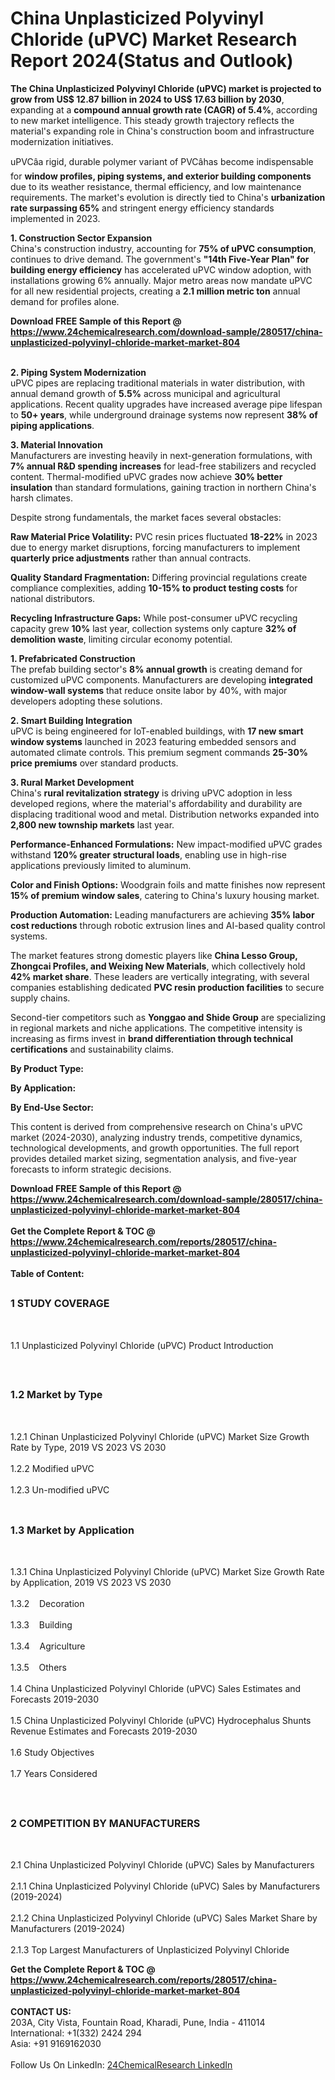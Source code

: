 <h1>China Unplasticized Polyvinyl Chloride (uPVC) Market Research Report 2024(Status and Outlook)</h1><p><strong>The China Unplasticized Polyvinyl Chloride (uPVC) market is projected to grow from US$ 12.87 billion in 2024 to US$ 17.63 billion by 2030</strong>, expanding at a <strong>compound annual growth rate (CAGR) of 5.4%</strong>, according to new market intelligence. This steady growth trajectory reflects the material's expanding role in China's construction boom and infrastructure modernization initiatives.</p><p>uPVCâa rigid, durable polymer variant of PVCâhas become indispensable for <strong>window profiles, piping systems, and exterior building components</strong> due to its weather resistance, thermal efficiency, and low maintenance requirements. The market's evolution is directly tied to China's <strong>urbanization rate surpassing 65%</strong> and stringent energy efficiency standards implemented in 2023.</p><p><strong>1. Construction Sector Expansion</strong><br>
China's construction industry, accounting for <strong>75% of uPVC consumption</strong>, continues to drive demand. The government's <strong>"14th Five-Year Plan" for building energy efficiency</strong> has accelerated uPVC window adoption, with installations growing 6% annually. Major metro areas now mandate uPVC for all new residential projects, creating a <strong>2.1 million metric ton</strong> annual demand for profiles alone.</p><div><b>Download FREE Sample of this Report @ 
            <a href="https://www.24chemicalresearch.com/download-sample/280517/china-unplasticized-polyvinyl-chloride-market-market-804">
            https://www.24chemicalresearch.com/download-sample/280517/china-unplasticized-polyvinyl-chloride-market-market-804</a></b></div><br><p><strong>2. Piping System Modernization</strong><br>
uPVC pipes are replacing traditional materials in water distribution, with annual demand growth of <strong>5.5%</strong> across municipal and agricultural applications. Recent quality upgrades have increased average pipe lifespan to <strong>50+ years</strong>, while underground drainage systems now represent <strong>38% of piping applications</strong>.</p><p><strong>3. Material Innovation</strong><br>
Manufacturers are investing heavily in next-generation formulations, with <strong>7% annual R&amp;D spending increases</strong> for lead-free stabilizers and recycled content. Thermal-modified uPVC grades now achieve <strong>30% better insulation</strong> than standard formulations, gaining traction in northern China's harsh climates. </p><p>Despite strong fundamentals, the market faces several obstacles:</p><p><strong>Raw Material Price Volatility:</strong> PVC resin prices fluctuated <strong>18-22%</strong> in 2023 due to energy market disruptions, forcing manufacturers to implement <strong>quarterly price adjustments</strong> rather than annual contracts.</p><p><strong>Quality Standard Fragmentation:</strong> Differing provincial regulations create compliance complexities, adding <strong>10-15% to product testing costs</strong> for national distributors.</p><p><strong>Recycling Infrastructure Gaps:</strong> While post-consumer uPVC recycling capacity grew <strong>10%</strong> last year, collection systems only capture <strong>32% of demolition waste</strong>, limiting circular economy potential.</p><p><strong>1. Prefabricated Construction</strong><br>
The prefab building sector's <strong>8% annual growth</strong> is creating demand for customized uPVC components. Manufacturers are developing <strong>integrated window-wall systems</strong> that reduce onsite labor by 40%, with major developers adopting these solutions.</p><p><strong>2. Smart Building Integration</strong><br>
uPVC is being engineered for IoT-enabled buildings, with <strong>17 new smart window systems</strong> launched in 2023 featuring embedded sensors and automated climate controls. This premium segment commands <strong>25-30% price premiums</strong> over standard products.</p><p><strong>3. Rural Market Development</strong><br>
China's <strong>rural revitalization strategy</strong> is driving uPVC adoption in less developed regions, where the material's affordability and durability are displacing traditional wood and metal. Distribution networks expanded into <strong>2,800 new township markets</strong> last year.</p><p><strong>Performance-Enhanced Formulations:</strong> New impact-modified uPVC grades withstand <strong>120% greater structural loads</strong>, enabling use in high-rise applications previously limited to aluminum.</p><p><strong>Color and Finish Options:</strong> Woodgrain foils and matte finishes now represent <strong>15% of premium window sales</strong>, catering to China's luxury housing market.</p><p><strong>Production Automation:</strong> Leading manufacturers are achieving <strong>35% labor cost reductions</strong> through robotic extrusion lines and AI-based quality control systems.</p><p>The market features strong domestic players like <strong>China Lesso Group, Zhongcai Profiles, and Weixing New Materials</strong>, which collectively hold <strong>42% market share</strong>. These leaders are vertically integrating, with several companies establishing dedicated <strong>PVC resin production facilities</strong> to secure supply chains.</p><p>Second-tier competitors such as <strong>Yonggao and Shide Group</strong> are specializing in regional markets and niche applications. The competitive intensity is increasing as firms invest in <strong>brand differentiation through technical certifications</strong> and sustainability claims.</p><p><strong>By Product Type:</strong></p><p><strong>By Application:</strong></p><p><strong>By End-Use Sector:</strong></p><p>This content is derived from comprehensive research on China's uPVC market (2024-2030), analyzing industry trends, competitive dynamics, technological developments, and growth opportunities. The full report provides detailed market sizing, segmentation analysis, and five-year forecasts to inform strategic decisions.</p><div><b>Download FREE Sample of this Report @ 
            <a href="https://www.24chemicalresearch.com/download-sample/280517/china-unplasticized-polyvinyl-chloride-market-market-804">
            https://www.24chemicalresearch.com/download-sample/280517/china-unplasticized-polyvinyl-chloride-market-market-804</a></b></div><br><div><b>Get the Complete Report & TOC @ 
            <a href="https://www.24chemicalresearch.com/reports/280517/china-unplasticized-polyvinyl-chloride-market-market-804">
            https://www.24chemicalresearch.com/reports/280517/china-unplasticized-polyvinyl-chloride-market-market-804</a></b></div><br>
            <b>Table of Content:</b><p><h2><span style="font-size:16px"><strong>1 STUDY COVERAGE</strong></span></h2><br />
<p>1.1 Unplasticized Polyvinyl Chloride (uPVC) Product Introduction</p><br />
<h2><span style="font-size:16px"><strong>1.2 Market by Type</strong></span></h2><br />
<p>1.2.1 Chinan Unplasticized Polyvinyl Chloride (uPVC) Market Size Growth Rate by Type, 2019 VS 2023 VS 2030<br /><br />
1.2.2 Modified uPVC&nbsp;&nbsp; &nbsp;<br /><br />
1.2.3 Un-modified uPVC<br /><br />
<h2><span style="font-size:16px"><strong>1.3 Market by Application</strong></span></h2><br />
<p>1.3.1 China Unplasticized Polyvinyl Chloride (uPVC) Market Size Growth Rate by Application, 2019 VS 2023 VS 2030<br /><br />
1.3.2&nbsp;&nbsp; &nbsp;Decoration<br /><br />
1.3.3&nbsp;&nbsp; &nbsp;Building<br /><br />
1.3.4&nbsp;&nbsp; &nbsp;Agriculture<br /><br />
1.3.5&nbsp;&nbsp; &nbsp;Others<br /><br />
1.4 China Unplasticized Polyvinyl Chloride (uPVC) Sales Estimates and Forecasts 2019-2030<br /><br />
1.5 China Unplasticized Polyvinyl Chloride (uPVC) Hydrocephalus Shunts Revenue Estimates and Forecasts 2019-2030<br /><br />
1.6 Study Objectives<br /><br />
1.7 Years Considered</p><br />
<h2><span style="font-size:16px"><strong>2 COMPETITION BY MANUFACTURERS</strong></span></h2><br />
<p>2.1 China Unplasticized Polyvinyl Chloride (uPVC) Sales by Manufacturers<br /><br />
2.1.1 China Unplasticized Polyvinyl Chloride (uPVC) Sales by Manufacturers (2019-2024)<br /><br />
2.1.2 China Unplasticized Polyvinyl Chloride (uPVC) Sales Market Share by Manufacturers (2019-2024)<br /><br />
2.1.3 Top Largest Manufacturers of Unplasticized Polyvinyl Chloride </p><div><b>Get the Complete Report & TOC @ 
            <a href="https://www.24chemicalresearch.com/reports/280517/china-unplasticized-polyvinyl-chloride-market-market-804">
            https://www.24chemicalresearch.com/reports/280517/china-unplasticized-polyvinyl-chloride-market-market-804</a></b></div><br><b>CONTACT US:</b><br>
            203A, City Vista, Fountain Road, Kharadi, Pune, India - 411014<br>
            International: +1(332) 2424 294<br>
            Asia: +91 9169162030 <br><br>
            Follow Us On LinkedIn: <a href="https://www.linkedin.com/company/24chemicalresearch/">24ChemicalResearch LinkedIn</a>